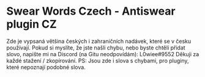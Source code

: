 # Swear Words Czech - Antiswear plugin CZ

Zde je vypsaná většina českých i zahraničních nadávek, které se v česku používají. Pokud si myslíte, že jste našli chybu, nebo byste chtěli přidat slovo, napište mi na Discord (na Gitu neodpovídám): L0wiee#9552 Děkuji za každé stažení / zkopírování.  PS:  Jsou zde i slova s chybami, pro pluginy, které nepoznají podobné slova.
